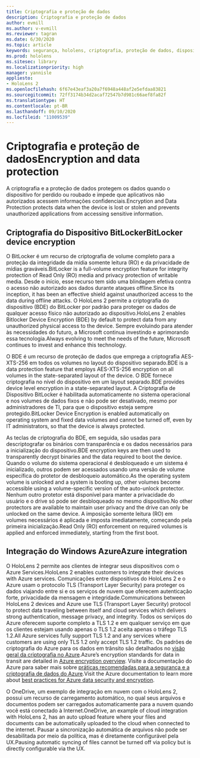 ```yaml
---
title: Criptografia e proteção de dados
description: Criptografia e proteção de dados
author: evmill
ms.author: v-evmill
ms.reviewer: tagran
ms.date: 6/30/2020
ms.topic: article
keywords: segurança, hololens, criptografia, proteção de dados, dispositivo BitLocker, BitLocker, criptografia BitLocker, integração com o Azure
ms.prod: hololens
ms.sitesec: library
ms.localizationpriority: high
manager: yannisle
appliesto:
- HoloLens 2
ms.openlocfilehash: 6f67e43eaf3a20a7f6948a448af2e5efdaa83821
ms.sourcegitcommit: 72ff3174b34d2acaf72547b7d981c66aef8fa82f
ms.translationtype: HT
ms.contentlocale: pt-BR
ms.lasthandoff: 09/10/2020
ms.locfileid: "11009539"
---
```

# <span data-ttu-id="7dba7-104">Criptografia e proteção de dados</span><span class="sxs-lookup"><span data-stu-id="7dba7-104">Encryption and data protection</span></span>

<span data-ttu-id="7dba7-105">A criptografia e a proteção de dados protegem os dados quando o dispositivo for perdido ou roubado e impede que aplicativos não autorizados acessem informações confidenciais.</span><span class="sxs-lookup"><span data-stu-id="7dba7-105">Encryption and Data Protection protects data when the device is lost or stolen and prevents unauthorized applications from accessing sensitive information.</span></span>

## <span data-ttu-id="7dba7-106">Criptografia do Dispositivo BitLocker</span><span class="sxs-lookup"><span data-stu-id="7dba7-106">BitLocker device encryption</span></span>

<span data-ttu-id="7dba7-107">O BitLocker é um recurso de criptografia de volume completo para a proteção da integridade da mídia somente leitura (RO) e da privacidade de mídias graváveis.</span><span class="sxs-lookup"><span data-stu-id="7dba7-107">BitLocker is a full-volume encryption feature for integrity protection of Read Only (RO) media and privacy protection of writable media.</span></span>  <span data-ttu-id="7dba7-108">Desde o início, esse recurso tem sido uma blindagem efetiva contra o acesso não autorizado aos dados durante ataques offline.</span><span class="sxs-lookup"><span data-stu-id="7dba7-108">Since its inception, it has been an effective shield against unauthorized access to the data during offline attacks.</span></span> <span data-ttu-id="7dba7-109">O HoloLens 2 permite a criptografia do dispositivo (BDE) do BitLocker por padrão para proteger os dados de qualquer acesso físico não autorizado ao dispositivo.</span><span class="sxs-lookup"><span data-stu-id="7dba7-109">HoloLens 2 enables Bitlocker Device Encryption (BDE) by default to protect data from any unauthorized physical access to the device.</span></span> <span data-ttu-id="7dba7-110">Sempre evoluindo para atender às necessidades do futuro, a Microsoft continua investindo e aprimorando essa tecnologia.</span><span class="sxs-lookup"><span data-stu-id="7dba7-110">Always evolving to meet the needs of the future, Microsoft continues to invest and enhance this technology.</span></span>

<span data-ttu-id="7dba7-111">O BDE é um recurso de proteção de dados que emprega a criptografia AES-XTS-256 em todos os volumes no layout do dispositivo separado.</span><span class="sxs-lookup"><span data-stu-id="7dba7-111">BDE is a data protection feature that employs AES-XTS-256 encryption on all volumes in the state-separated layout of the device.</span></span> <span data-ttu-id="7dba7-112">O BDE fornece criptografia no nível do dispositivo em um layout separado.</span><span class="sxs-lookup"><span data-stu-id="7dba7-112">BDE provides device level encryption in a state-separated layout.</span></span> <span data-ttu-id="7dba7-113">A Criptografia de Dispositivo BitLocker é habilitada automaticamente no sistema operacional e nos volumes de dados fixos e não pode ser desativado, mesmo por administradores de TI, para que o dispositivo esteja sempre protegido.</span><span class="sxs-lookup"><span data-stu-id="7dba7-113">BitLocker Device Encryption is enabled automatically on operating system and fixed data volumes and cannot be turned off, even by IT administrators, so that the device is always protected.</span></span>

<span data-ttu-id="7dba7-114">As teclas de criptografia do BDE, em seguida, são usadas para descriptografar os binários com transparência e os dados necessários para a inicialização do dispositivo.</span><span class="sxs-lookup"><span data-stu-id="7dba7-114">BDE encryption keys are then used to transparently decrypt binaries and the data required to boot the device.</span></span> <span data-ttu-id="7dba7-115">Quando o volume do sistema operacional é desbloqueado e um sistema é inicializado, outros podem ser acessados usando uma versão de volume específica do protetor de desbloqueio automático.</span><span class="sxs-lookup"><span data-stu-id="7dba7-115">As the operating system volume is unlocked and a system is booting up, other volumes become accessible using a volume-specific version of the auto-unlock protector.</span></span> <span data-ttu-id="7dba7-116">Nenhum outro protetor está disponível para manter a privacidade do usuário e o drive só pode ser desbloqueado no mesmo dispositivo.</span><span class="sxs-lookup"><span data-stu-id="7dba7-116">No other protectors are available to maintain user privacy and the drive can only be unlocked on the same device.</span></span> <span data-ttu-id="7dba7-117">A imposição somente leitura (RO) em volumes necessários é aplicada e imposta imediatamente, começando pela primeira inicialização.</span><span class="sxs-lookup"><span data-stu-id="7dba7-117">Read Only (RO) enforcement on required volumes is applied and enforced immediately, starting from the first boot.</span></span>

## <span data-ttu-id="7dba7-118">Integração do Windows Azure</span><span class="sxs-lookup"><span data-stu-id="7dba7-118">Azure integration</span></span> 

<span data-ttu-id="7dba7-119">O HoloLens 2 permite aos clientes de integrar seus dispositivos com o Azure Services.</span><span class="sxs-lookup"><span data-stu-id="7dba7-119">HoloLens 2 enables customers to integrate their devices with Azure services.</span></span> <span data-ttu-id="7dba7-120">Comunicações entre dispositivos do HoloLens 2 e o Azure usam o protocolo TLS (Transport Layer Security) para proteger os dados viajando entre si e os serviços de nuvem que oferecem autenticação forte, privacidade da mensagem e integridade.</span><span class="sxs-lookup"><span data-stu-id="7dba7-120">Communications between HoloLens 2 devices and Azure use TLS (Transport Layer Security) protocol to protect data traveling between itself and cloud services which delivers strong authentication, message privacy, and integrity.</span></span> <span data-ttu-id="7dba7-121">Todos os serviços do Azure oferecem suporte completo a TLS 1.2 e em qualquer serviço em que os clientes estejam usando apenas o TLS 1.2 aceita apenas o tráfego TLS 1.2.</span><span class="sxs-lookup"><span data-stu-id="7dba7-121">All Azure services fully support TLS 1.2 and any services where customers are using only TLS 1.2 only accept TLS 1.2 traffic.</span></span> <span data-ttu-id="7dba7-122">Os padrões de criptografia do Azure para os dados em trânsito são detalhados no [visão geral da criptografia no Azure](https://docs.microsoft.com/azure/security/fundamentals/encryption-overview).</span><span class="sxs-lookup"><span data-stu-id="7dba7-122">Azure’s encryption standards for data in transit are detailed in [Azure encryption overview](https://docs.microsoft.com/azure/security/fundamentals/encryption-overview).</span></span> <span data-ttu-id="7dba7-123">Visite a documentação do Azure para saber mais sobre [práticas recomendadas para a segurança e a criptografia de dados do Azure](https://docs.microsoft.com/azure/security/fundamentals/data-encryption-best-practices).</span><span class="sxs-lookup"><span data-stu-id="7dba7-123">Visit the Azure documentation to learn more about [best practices for Azure data security and encryption](https://docs.microsoft.com/azure/security/fundamentals/data-encryption-best-practices).</span></span> 

<span data-ttu-id="7dba7-124">O OneDrive, um exemplo de integração em nuvem com o HoloLens 2, possui um recurso de carregamento automático, no qual seus arquivos e documentos podem ser carregados automaticamente para a nuvem quando você está conectado à Internet.</span><span class="sxs-lookup"><span data-stu-id="7dba7-124">OneDrive, an example of cloud integration with HoloLens 2, has an auto upload feature where your files and documents can be automatically uploaded to the cloud when connected to the internet.</span></span> <span data-ttu-id="7dba7-125">Pausar a sincronização automática de arquivos não pode ser desabilitada por meio da política, mas é diretamente configurável pela UX.</span><span class="sxs-lookup"><span data-stu-id="7dba7-125">Pausing automatic syncing of files cannot be turned off via policy but is directly configurable via the UX.</span></span> 
